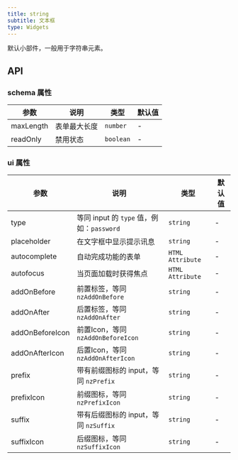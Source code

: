 ```yaml
---
title: string
subtitle: 文本框
type: Widgets
---
```


默认小部件，一般用于字符串元素。

## API

### schema 属性

参数 | 说明 | 类型 | 默认值
----|------|-----|------
maxLength | 表单最大长度  | `number` | -
readOnly | 禁用状态  | `boolean` | -

### ui 属性

参数 | 说明 | 类型 | 默认值
----|------|-----|------
type | 等同 input 的 `type` 值，例如：`password` | `string` | -
placeholder | 在文字框中显示提示讯息 | `string` | -
autocomplete | 自动完成功能的表单 | `HTML Attribute` | -
autofocus | 当页面加载时获得焦点 | `HTML Attribute` | -
addOnBefore | 前置标签，等同 `nzAddOnBefore` | `string` | -
addOnAfter | 后置标签，等同 `nzAddOnAfter` | `string` | -
addOnBeforeIcon | 前置Icon，等同 `nzAddOnBeforeIcon` | `string` | -
addOnAfterIcon | 后置Icon，等同 `nzAddOnAfterIcon` | `string` | -
prefix | 带有前缀图标的 input，等同 `nzPrefix` | `string` | -
prefixIcon | 前缀图标，等同 `nzPrefixIcon` | `string` | -
suffix | 带有后缀图标的 input，等同 `nzSuffix` | `string` | -
suffixIcon | 后缀图标，等同 `nzSuffixIcon` | `string` | -
